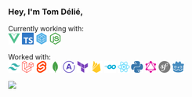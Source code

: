 <h3>Hey, I'm Tom Délié,</h3>
<p>
  <span>Currently working with:</span><br /> 
  <img src="./images/vuejs.svg" width="24" title="VueJS" />
  <img src="./images/typescript.svg" width="24" title="TypeScript" />
  <img src="./images/sequelize.svg" width="24" title="Sequelize" />
  <img src="./images/nodedotjs.svg" width="24" title="NodeJS" />
</p>
<p>
  <span>Worked with:</span><br />
  <img src="./images/tailwindcss.svg" width="24" title="TailwindCSS" />
  <img src="./images/laravel.svg" width="24" title="Laravel" />
  <img src="./images/svelte.svg" width="24" title="Svelte" />
  <img src="./images/mongodb.svg" width="24" title="MongoDB" />
  <img src="./images/apollographql.svg" width="24" title="Apollo GraphQL" />
  <img src="./images/terraform.svg" width="24" title="Terraform" />
  <img src="./images/firebase.svg" width="24" title="Firebase" />
  <img src="./images/go.svg" width="24" title="Go" />
  <img src="./images/react.svg" width="24" title="React" />
  <img src="./images/python.svg" width="24" title="Python" />
  <img src="./images/graphql.svg" width="24" title="GraphQL" />
  <img src="./images/symfony.svg" width="24" title="Symfony" />
  <img src="./images/godotengine.svg" width="24" title="Godot" />
</p>

<a href="https://github.com/anuraghazra/github-readme-stats">
  <img src="https://github-readme-stats.vercel.app/api/top-langs/?username=tomdelie&layout=compact&theme=github_dark&hide=css,html,shell,dockerfile" />
</a>
